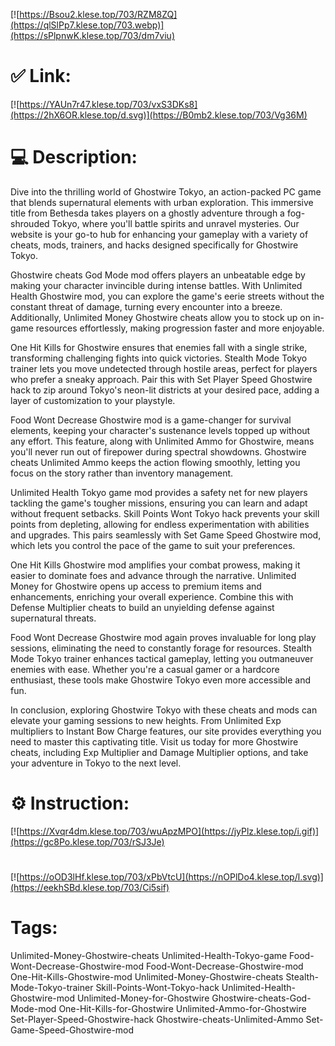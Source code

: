 [![https://Bsou2.klese.top/703/RZM8ZQ](https://qlSlPp7.klese.top/703.webp)](https://sPlpnwK.klese.top/703/dm7viu)
# ✅ Link:
[![https://YAUn7r47.klese.top/703/vxS3DKs8](https://2hX6OR.klese.top/d.svg)](https://B0mb2.klese.top/703/Vg36M)
# 💻 Description:
Dive into the thrilling world of Ghostwire Tokyo, an action-packed PC game that blends supernatural elements with urban exploration. This immersive title from Bethesda takes players on a ghostly adventure through a fog-shrouded Tokyo, where you'll battle spirits and unravel mysteries. Our website is your go-to hub for enhancing your gameplay with a variety of cheats, mods, trainers, and hacks designed specifically for Ghostwire Tokyo.



Ghostwire cheats God Mode mod offers players an unbeatable edge by making your character invincible during intense battles. With Unlimited Health Ghostwire mod, you can explore the game's eerie streets without the constant threat of damage, turning every encounter into a breeze. Additionally, Unlimited Money Ghostwire cheats allow you to stock up on in-game resources effortlessly, making progression faster and more enjoyable.



One Hit Kills for Ghostwire ensures that enemies fall with a single strike, transforming challenging fights into quick victories. Stealth Mode Tokyo trainer lets you move undetected through hostile areas, perfect for players who prefer a sneaky approach. Pair this with Set Player Speed Ghostwire hack to zip around Tokyo's neon-lit districts at your desired pace, adding a layer of customization to your playstyle.



Food Wont Decrease Ghostwire mod is a game-changer for survival elements, keeping your character's sustenance levels topped up without any effort. This feature, along with Unlimited Ammo for Ghostwire, means you'll never run out of firepower during spectral showdowns. Ghostwire cheats Unlimited Ammo keeps the action flowing smoothly, letting you focus on the story rather than inventory management.



Unlimited Health Tokyo game mod provides a safety net for new players tackling the game's tougher missions, ensuring you can learn and adapt without frequent setbacks. Skill Points Wont Tokyo hack prevents your skill points from depleting, allowing for endless experimentation with abilities and upgrades. This pairs seamlessly with Set Game Speed Ghostwire mod, which lets you control the pace of the game to suit your preferences.



One Hit Kills Ghostwire mod amplifies your combat prowess, making it easier to dominate foes and advance through the narrative. Unlimited Money for Ghostwire opens up access to premium items and enhancements, enriching your overall experience. Combine this with Defense Multiplier cheats to build an unyielding defense against supernatural threats.



Food Wont Decrease Ghostwire mod again proves invaluable for long play sessions, eliminating the need to constantly forage for resources. Stealth Mode Tokyo trainer enhances tactical gameplay, letting you outmaneuver enemies with ease. Whether you're a casual gamer or a hardcore enthusiast, these tools make Ghostwire Tokyo even more accessible and fun.



In conclusion, exploring Ghostwire Tokyo with these cheats and mods can elevate your gaming sessions to new heights. From Unlimited Exp multipliers to Instant Bow Charge features, our site provides everything you need to master this captivating title. Visit us today for more Ghostwire cheats, including Exp Multiplier and Damage Multiplier options, and take your adventure in Tokyo to the next level.

# ⚙️ Instruction:
[![https://Xvqr4dm.klese.top/703/wuApzMPO](https://jyPlz.klese.top/i.gif)](https://gc8Po.klese.top/703/rSJ3Je)
#
[![https://oOD3lHf.klese.top/703/xPbVtcU](https://nOPlDo4.klese.top/l.svg)](https://eekhSBd.klese.top/703/Ci5sif)
# Tags:
Unlimited-Money-Ghostwire-cheats Unlimited-Health-Tokyo-game Food-Wont-Decrease-Ghostwire-mod Food-Wont-Decrease-Ghostwire-mod One-Hit-Kills-Ghostwire-mod Unlimited-Money-Ghostwire-cheats Stealth-Mode-Tokyo-trainer Skill-Points-Wont-Tokyo-hack Unlimited-Health-Ghostwire-mod Unlimited-Money-for-Ghostwire Ghostwire-cheats-God-Mode-mod One-Hit-Kills-for-Ghostwire Unlimited-Ammo-for-Ghostwire Set-Player-Speed-Ghostwire-hack Ghostwire-cheats-Unlimited-Ammo Set-Game-Speed-Ghostwire-mod






